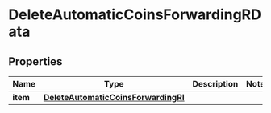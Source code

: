 

# DeleteAutomaticCoinsForwardingRData


## Properties

Name | Type | Description | Notes
------------ | ------------- | ------------- | -------------
**item** | [**DeleteAutomaticCoinsForwardingRI**](DeleteAutomaticCoinsForwardingRI.md) |  | 



